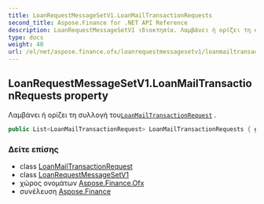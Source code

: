 ```yaml
---
title: LoanRequestMessageSetV1.LoanMailTransactionRequests
second_title: Aspose.Finance for .NET API Reference
description: LoanRequestMessageSetV1 ιδιοκτησία. Λαμβάνει ή ορίζει τη συλλογή τουLoanMailTransactionRequest .
type: docs
weight: 40
url: /el/net/aspose.finance.ofx/loanrequestmessagesetv1/loanmailtransactionrequests/
---
```

## LoanRequestMessageSetV1.LoanMailTransactionRequests property

Λαμβάνει ή ορίζει τη συλλογή του[`LoanMailTransactionRequest`](../../../aspose.finance.ofx.loan/loanmailtransactionrequest/) .

```csharp
public List<LoanMailTransactionRequest> LoanMailTransactionRequests { get; set; }
```

### Δείτε επίσης

* class [LoanMailTransactionRequest](../../../aspose.finance.ofx.loan/loanmailtransactionrequest/)
* class [LoanRequestMessageSetV1](../)
* χώρος ονομάτων [Aspose.Finance.Ofx](../../loanrequestmessagesetv1/)
* συνέλευση [Aspose.Finance](../../../)


